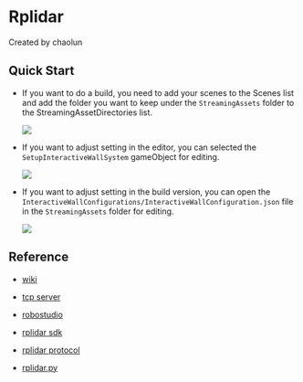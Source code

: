 # Rplidar

Created by chaolun

Quick Start
---

- If you want to do a build, you need to add your scenes to the Scenes list and add the folder you want to keep under the `StreamingAssets` folder to the StreamingAssetDirectories list.

  ![](https://github.com/chaolunner/Rplidar/blob/master/Documents/BuildConfiguration.png)

- If you want to adjust setting in the editor, you can selected the `SetupInteractiveWallSystem` gameObject for editing.

  ![](https://github.com/chaolunner/Rplidar/blob/master/Documents/Deploy.png)

- If you want to adjust setting in the build version, you can open the `InteractiveWallConfigurations/InteractiveWallConfiguration.json` file in the `StreamingAssets` folder for editing.

  ![](https://github.com/chaolunner/Rplidar/blob/master/Documents/BuildDeploy.png)

Reference
---

- [wiki](https://wiki.slamtec.com/display/SD)

- [tcp server](https://wiki.slamtec.com/pages/viewpage.action?pageId=10354801)

- [robostudio](https://www.slamtec.com/en/robostudio)

- [rplidar sdk](https://github.com/slamtec/rplidar_sdk)

- [rplidar protocol](http://bucket.download.slamtec.com/b306324d864e3ea3b69064406bbc9e9c9a5091b1/LR001_SLAMTEC_rplidar_protocol_v2.1_cn.pdf)

- [rplidar.py](https://github.com/SkoltechRobotics/rplidar/blob/master/rplidar.py)
